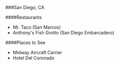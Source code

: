 
###San Diego, CA

####Restaurants
- Mr. Taco (San Marcos)
- Anthony's Fish Grotto (San Diego Embarcadero)

####Places to See
- Midway Aircraft Carrier
- Hotel Del Coronado
